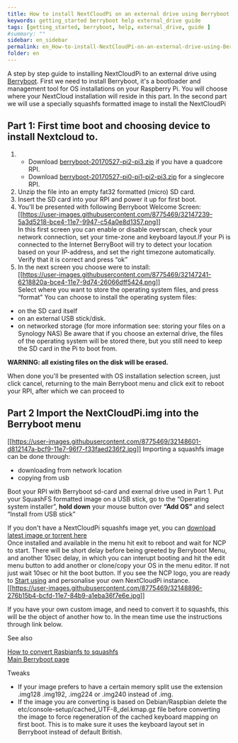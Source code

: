 ```yaml
---
title: How to install NextCloudPi on an external drive using Berryboot
keywords: getting_started berryboot help external_drive guide
tags: [getting_started, berryboot, help, external_drive, guide ]
#summary: ""
sidebar: en_sidebar
permalink: en_How-to-install-NextCloudPi-on-an-external-drive-using-Berryboot.html
folder: en
---
```


A step by step guide to installing NextCloudPi to an external drive using [Berryboot](https://github.com/maxnet/berryboot).
First we need to install Berryboot, it's a bootloader and management tool for OS installations on your Raspberry Pi. You will choose where your NextCloud installation will reside in this part.  In the second part we will use a  specially squashfs formatted image to install the NextCloudPi

## Part 1: First time boot and choosing device to install Nextcloud to.

1. - Download [berryboot-20170527-pi2-pi3.zip](http://downloads.sourceforge.net/project/berryboot/berryboot-20170527-pi2-pi3.zip) if you have a quadcore RPI.  
   - Download [berryboot-20170527-pi0-pi1-pi2-pi3.zip](http://downloads.sourceforge.net/project/berryboot/berryboot-20170527-pi0-pi1-pi2-pi3.zip) for a singlecore RPI.
2. Unzip the file into an empty fat32 formatted (micro) SD card.
3. Insert the SD card into your RPI and power it up for first boot.
4. You'll be presented with following Berryboot Welcome Screen:
[[https://user-images.githubusercontent.com/8775469/32147239-5a3d5218-bce4-11e7-9947-c54a0e8d1357.png]]   
In this first screen you can enable or disable overscan, check your network connection, set your time-zone and keyboard layout.If your Pi is connected to the Internet BerryBoot will try to detect your location based on your IP-address, and set the right timezone automatically. Verify that it is correct and press “ok”
5. In the next screen you choose were to install:  
[[https://user-images.githubusercontent.com/8775469/32147241-6218820a-bce4-11e7-9d74-26066dff5424.png]]   
Select where you want to store the operating system files, and press “format”
You can choose to install the operating system files:
- on the SD card itself
- on an external USB stick/disk.
- on networked storage (for more information see: storing your files on a Synology NAS)
Be aware that if you choose an external drive, the files of the operating system will be stored there, but you still need to keep the SD card in the Pi to boot from.

**WARNING: all existing files on the disk will be erased.**

When done you'll be presented with OS installation selection screen, just click cancel, returning to the main Berryboot menu and click exit to reboot your RPI, after which we can proceed to

## Part 2 Import the NextCloudPi.img into the Berryboot menu
[[https://user-images.githubusercontent.com/8775469/32148601-d812147a-bcf9-11e7-96f7-f33faed236f2.jpg]]
Importing a squashfs image can be done through:
- downloading from network location
- copying from usb

Boot your RPI with Berryboot sd-card and exernal drive used in Part 1.
Put your SquashFS formatted image on a USB stick, go to the “Operating system installer”, **hold down** your mouse button over **“Add OS”** and select “Install from USB stick”

If you don't have a NextCloudPi squashfs image yet, you can [download latest image or torrent here](https://ownyourbits.com/downloads/)  
Once installed and available in the menu hit exit to reboot and wait for NCP to start.
There will be short delay before being greeted by Berryboot Menu, and another 10sec delay, in which you can interupt booting and hit the edit menu button to add another or clone/copy your OS in the menu editor. If not just wait 10sec or hit the boot button. If you see the NCP logo, you are ready to [Start using](https://github.com/nextcloud/nextcloudpi/wiki/How-to-access-NextCloudPi) and personalise your own NextCloudPi instance.
[[https://user-images.githubusercontent.com/8775469/32148896-276b15b4-bcfd-11e7-84b9-a1eba36f7e6e.jpg]]

If you have your own custom image, and need to convert it to squashfs, this will be the object of another how to. In the mean time use the instructions through link below.

See also

[How to convert Rasbianfs to squashfs](http://www.berryterminal.com/doku.php/berryboot/adding_custom_distributions)  
[Main Berryboot page](http://www.berryterminal.com/doku.php/berryboot)  

Tweaks
- If your image prefers to have a certain memory split use the extension .img128 .img192, .img224 or .img240 instead of .img.
- If the image you are converting is based on Debian/Raspbian delete the etc/console-setup/cached_UTF-8_del.kmap.gz file before converting the image to force regeneration of the cached keyboard mapping on first boot. This is to make sure it uses the keyboard layout set in Berryboot instead of default British.
